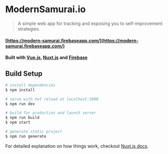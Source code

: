 # ModernSamurai.io

> A simple web app for tracking and exposing you to self-improvement strategies.
#### [https://modern-samurai.firebaseapp.com/](https://modern-samurai.firebaseapp.com/)
#### Built with [Vue.js](https://vuejs.org), [Nuxt.js](https://nuxtjs.org) and [Firebase](http://firebase.com)

## Build Setup

``` bash
# install dependencies
$ npm install

# serve with hot reload at localhost:3000
$ npm run dev

# build for production and launch server
$ npm run build
$ npm start

# generate static project
$ npm run generate
```

For detailed explanation on how things work, checkout [Nuxt.js docs](https://nuxtjs.org).

